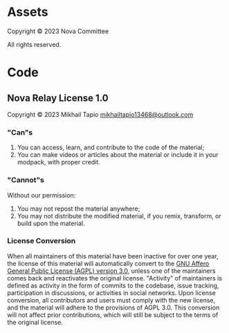 # Assets

Copyright © 2023 Nova Committee

All rights reserved.

# Code

## Nova Relay License 1.0

Copyright © 2023 Mikhail Tapio <mikhailtapio13468@outlook.com>

### "Can"s

1. You can access, learn, and contribute to the code of the material;
2. You can make videos or articles about the material or include it in your modpack, with proper credit.

### "Cannot"s

Without our permission:

1. You may not repost the material anywhere;
2. You may not distribute the modified material, if you remix, transform, or build upon the material.

### License Conversion

When all maintainers of this material have been inactive for over one year, the license of this material will
automatically convert to
the [GNU Affero General Public License (AGPL) version 3.0](https://www.gnu.org/licenses/agpl-3.0.html), unless one of
the maintainers comes back and reactivates the original license.
"Activity" of maintainers is defined as activity in the form of commits to the codebase, issue tracking, participation
in discussions, or activities in social networks. Upon license conversion, all contributors and users must comply with
the new license, and the material will adhere to the provisions of AGPL 3.0. This conversion will not affect prior
contributions, which will still be subject to the terms of the original license.